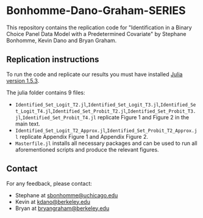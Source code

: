 # Bonhomme-Dano-Graham-SERIES
This repository contains the replication code for "Identification in a Binary Choice Panel Data Model with a Predetermined Covariate" by Stephane Bonhomme, Kevin Dano and Bryan Graham.

## Replication instructions
To run the code and replicate our results you must have installed [Julia version 1.5.3](https://julialang.org/downloads/oldreleases/).

The julia folder contains 9 files:
 - `Identified_Set_Logit_T2.jl`,`Identified_Set_Logit_T3.jl`,`Identified_Set_Logit_T4.jl`,`Identified_Set_Probit_T2.jl`,`Identified_Set_Probit_T3.jl`,`Identified_Set_Probit_T4.jl` replicate Figure 1 and Figure 2 in the main text.
 - `Identified_Set_Logit_T2_Approx.jl`,`Identified_Set_Probit_T2_Approx.jl` replicate Appendix Figure 1 and Appendix Figure 2.
 - `Masterfile.jl` installs all necessary packages and can be used to run all aforementioned scripts and produce the relevant figures.

## Contact
For any feedback, please contact:
 - Stephane at sbonhomme@uchicago.edu
 - Kevin at kdano@berkeley.edu
 - Bryan at bryangraham@berkeley.edu